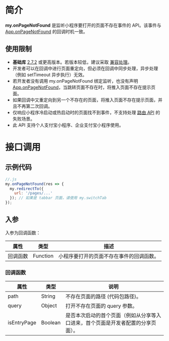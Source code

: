 
# 简介
**my.onPageNotFound** 是监听小程序要打开的页面不存在事件的 API。该事件与 [App.onPageNotFound](https://opendocs.alipay.com/mini/framework/app-detail#object%20%E5%B1%9E%E6%80%A7%E8%AF%B4%E6%98%8E) 的回调时机一致。

## 使用限制

- **基础库** [2.7.2](https://opendocs.alipay.com/mini/framework/lib-upgrade-v2) 或更高版本。若版本较低，建议采取 [兼容处理](https://docs.alipay.com/mini/framework/compatibility)。
- 开发者可以在回调中进行页面重定向，但必须在回调中同步处理，异步处理（例如 setTimeout 异步执行）无效。
- 若开发者没有调用 my.onPageNotFound 绑定监听，也没有声明 [App.onPageNotFound](https://opendocs.alipay.com/mini/framework/app-detail#object%20%E5%B1%9E%E6%80%A7%E8%AF%B4%E6%98%8E)，当跳转页面不存在时，将推入页面不存在提示页面。
- 如果回调中又重定向到另一个不存在的页面，将推入页面不存在提示页面，并且不再第二次回调。
- 仅响应小程序冷启动或热启动时的页面找不到事件，不支持处理 [路由 API](https://opendocs.alipay.com/mini/api/fu8l65) 的失败场景。
- 此 API 支持个人支付宝小程序、企业支付宝小程序使用。

# 接口调用

## 示例代码
```javascript
//.js
my.onPageNotFound(res => {
  my.redirectTo({
    url: '/pages/...'
  }); // 如果是 tabbar 页面，请使用 my.switchTab
});
```

## 入参
入参为回调函数：

| **属性** | **类型** | **描述** |
| --- | --- | --- |
| 回调函数 | Function | 小程序要打开的页面不存在事件的回调函数。 |


### 回调函数
| **属性** | **类型** | **说明** |
| --- | --- | --- |
| path | String | 不存在页面的路径 (代码包路径)。 |
| query | Object | 打开不存在页面的 query 参数。 |
| isEntryPage | Boolean | 是否本次启动的首个页面（例如从分享等入口进来，首个页面是开发者配置的分享页面）。 |

